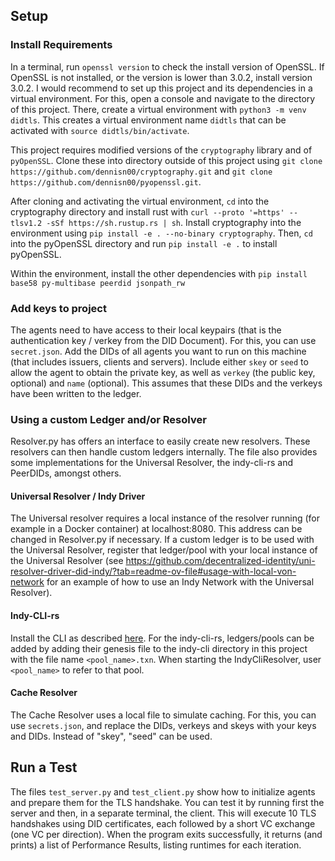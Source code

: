 ## Setup

### Install Requirements
In a terminal, run `openssl version` to check the install version of OpenSSL. If OpenSSL is not installed, or the version
is lower than 3.0.2, install version 3.0.2.
I would recommend to set up this project and its dependencies in a virtual environment.
For this, open a console and navigate to the directory of this project.
There, create a virtual environment with `python3 -m venv didtls`. This creates a virtual environment name `didtls`
that can be activated with `source didtls/bin/activate`.

This project requires modified versions of the `cryptography` library and of `pyOpenSSL`.
Clone these into directory outside of this project using
`git clone https://github.com/dennisn00/cryptography.git` and
`git clone https://github.com/dennisn00/pyopenssl.git`.

After cloning and activating the virtual environment, `cd` into the cryptography directory and install rust with
`curl --proto '=https' --tlsv1.2 -sSf https://sh.rustup.rs | sh`.
Install cryptography into the environment using `pip install -e . --no-binary cryptography`.
Then, `cd` into the pyOpenSSL directory and run `pip install -e .` 
to install pyOpenSSL.

Within the environment, install the other dependencies with
`pip install base58 py-multibase peerdid jsonpath_rw`

### Add keys to project

The agents need to have access to their local keypairs (that is the authentication key / verkey from the DID Document).
For this, you can use `secret.json`. Add the DIDs of all agents you want to run on this machine (that includes issuers, clients and servers).
Include either `skey` or `seed` to allow the agent to obtain the private key, 
as well as `verkey` (the public key, optional) and `name` (optional).
This assumes that these DIDs and the verkeys have been written to the ledger.


### Using a custom Ledger and/or Resolver

Resolver.py has offers an interface to easily create new resolvers. These resolvers can
then handle custom ledgers internally. The file also provides some  implementations for the Universal Resolver, the indy-cli-rs
and PeerDIDs, amongst others. 

#### Universal Resolver / Indy Driver
The Universal resolver requires a local instance of the resolver running (for example in a Docker container) at localhost:8080.
This address can be changed in Resolver.py if necessary.
If a custom ledger is to be used with the Universal Resolver, register that ledger/pool with your local instance of the Universal Resolver
(see https://github.com/decentralized-identity/uni-resolver-driver-did-indy/?tab=readme-ov-file#usage-with-local-von-network for an example
of how to use an Indy Network with the Universal Resolver).

#### Indy-CLI-rs
Install the CLI as described [here](https://github.com/hyperledger/indy-cli-rs?tab=readme-ov-file#installation).
For the indy-cli-rs, ledgers/pools can be added by adding their genesis file to the indy-cli directory in this project with
the file name `<pool_name>.txn`. When starting the IndyCliResolver, user `<pool_name>` to refer to that pool.

#### Cache Resolver
The Cache Resolver uses a local file to simulate caching. For this, you can use `secrets.json`, and replace
the DIDs, verkeys and skeys with your keys and DIDs. Instead of "skey", "seed" can be used.

## Run a Test
The files `test_server.py` and `test_client.py` show how to initialize agents and prepare them for the TLS handshake.
You can test it by running first the server and then, in a separate terminal, the client. 
This will execute 10 TLS handshakes using DID certificates, each followed by a short VC exchange (one VC per direction).
When the program exits successfully, it returns (and prints) a list of Performance Results, listing runtimes for each iteration.